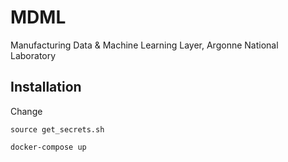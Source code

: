 # MDML
Manufacturing Data &amp; Machine Learning Layer, Argonne National Laboratory

## Installation
Change 
```
source get_secrets.sh
```

```
docker-compose up
```
